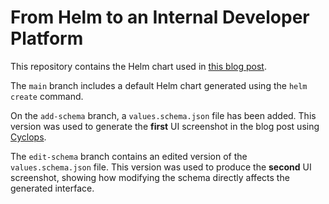 # From Helm to an Internal Developer Platform

This repository contains the Helm chart used in [this blog post]().

The `main` branch includes a default Helm chart generated using the `helm create` command.

On the `add-schema` branch, a `values.schema.json` file has been added. This version was used to generate the **first** UI screenshot in the blog post using [Cyclops](https://github.com/cyclops-ui/cyclops).

The `edit-schema` branch contains an edited version of the `values.schema.json` file. This version was used to produce the **second** UI screenshot, showing how modifying the schema directly affects the generated interface.